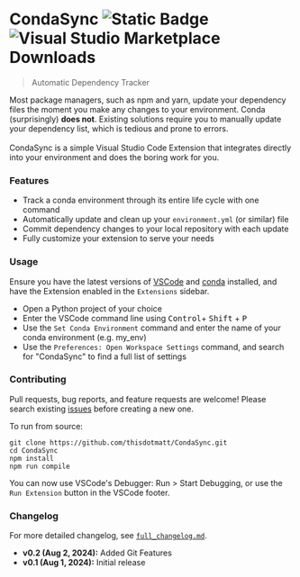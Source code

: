 # CondaSync ![Static Badge](https://img.shields.io/badge/status-beta-blue) ![Visual Studio Marketplace Downloads](https://img.shields.io/visual-studio-marketplace/d/thisdotmatt.condasync)
> Automatic Dependency Tracker

Most package managers, such as npm and yarn, update your dependency files the moment you make any changes to your environment. Conda (surprisingly) **does not**. Existing solutions require you to manually update your dependency list, which is tedious and prone to errors. 
<br><br>
CondaSync is a simple Visual Studio Code Extension that integrates directly into your environment and does the boring work for you.

### Features
- Track a conda environment through its entire life cycle with one command
- Automatically update and clean up your `environment.yml` (or similar) file
- Commit dependency changes to your local repository with each update
- Fully customize your extension to serve your needs

### Usage
Ensure you have the latest versions of [VSCode](https://code.visualstudio.com/) and [conda](https://docs.conda.io/en/latest/) installed, and have the Extension enabled in the `Extensions` sidebar.

- Open a Python project of your choice
- Enter the VSCode command line using <kbd>Control</kbd>+ <kbd>Shift</kbd> + <kbd>P</kbd>
- Use the `Set Conda Environment` command and enter the name of your conda environment (e.g. my_env)
- Use the `Preferences: Open Workspace Settings` command, and search for "CondaSync" to find a full list of settings

### Contributing

Pull requests, bug reports, and feature requests are welcome! Please search existing [issues](https://github.com/thisdotmatt/CondaSync/issues) before creating a new one.

To run from source:
```
git clone https://github.com/thisdotmatt/CondaSync.git
cd CondaSync
npm install
npm run compile
```

You can now use VSCode's Debugger:
Run > Start Debugging, or use the `Run Extension` button in the VSCode footer.

### Changelog

For more detailed changelog, see [`full_changelog.md`](.github/full_changelog.md).
- **v0.2 (Aug 2, 2024):** Added Git Features
- **v0.1 (Aug 1, 2024):** Initial release


